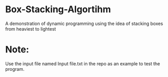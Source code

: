 # Box-Stacking-Algortihm
A demonstration of dynamic programming using the idea of stacking boxes from heaviest to lightest <br />
# Note:
Use the input file named Input file.txt in the repo as an example to test the program.
